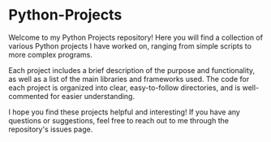 # Python-Projects
Welcome to my Python Projects repository! Here you will find a collection of various Python projects I have worked on, ranging from simple scripts to more complex programs.

Each project includes a brief description of the purpose and functionality, as well as a list of the main libraries and frameworks used. The code for each project is organized into clear, easy-to-follow directories, and is well-commented for easier understanding.

I hope you find these projects helpful and interesting! If you have any questions or suggestions, feel free to reach out to me through the repository's issues page.
